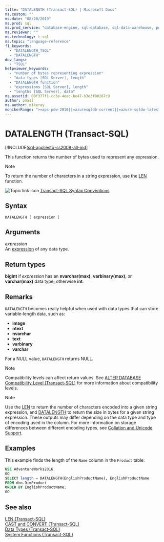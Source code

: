 ```yaml
---
title: "DATALENGTH (Transact-SQL) | Microsoft Docs"
ms.custom: ""
ms.date: "08/20/2019"
ms.prod: sql
ms.prod_service: "database-engine, sql-database, sql-data-warehouse, pdw"
ms.reviewer: ""
ms.technology: t-sql
ms.topic: "language-reference"
f1_keywords: 
  - "DATALENGTH_TSQL"
  - "DATALENGTH"
dev_langs: 
  - "TSQL"
helpviewer_keywords: 
  - "number of bytes representing expression"
  - "data types [SQL Server], length"
  - "DATALENGTH function"
  - "expressions [SQL Server], length"
  - "lengths [SQL Server], data"
ms.assetid: 00f377f1-cc3e-4eac-be47-b3e3f80267c9
author: pmasl
ms.author: mikeray
monikerRange: ">=aps-pdw-2016||=azuresqldb-current||=azure-sqldw-latest||>=sql-server-2016||=sqlallproducts-allversions||>=sql-server-linux-2017||=azuresqldb-mi-current"
---
```

# DATALENGTH (Transact-SQL)
[!INCLUDE[tsql-appliesto-ss2008-all-md](../../includes/tsql-appliesto-ss2008-all-md.md)]

This function returns the number of bytes used to represent any expression.

> [!NOTE]
> To return the number of characters in a string expression, use the [LEN](../../t-sql/functions/len-transact-sql.md) function.
  
![Topic link icon](../../database-engine/configure-windows/media/topic-link.gif "Topic link icon") [Transact-SQL Syntax Conventions](../../t-sql/language-elements/transact-sql-syntax-conventions-transact-sql.md)
  
## Syntax  
  
```
DATALENGTH ( expression )   
```  
  
## Arguments  
*expression*  
An [expression](../../t-sql/language-elements/expressions-transact-sql.md) of any data type.
  
## Return types
**bigint** if *expression* has an **nvarchar(max)**, **varbinary(max)**, or **varchar(max)** data type; otherwise **int**.
  
## Remarks  
`DATALENGTH` becomes really helpful when used with data types that can store variable-length data, such as:
- **image**
- **ntext**
- **nvarchar**
- **text**
- **varbinary**
- **varchar**
  
For a NULL value, `DATALENGTH` returns NULL.
  
> [!NOTE]  
> Compatibility levels can affect return values. See [ALTER DATABASE Compatibility Level &#40;Transact-SQL&#41;](../../t-sql/statements/alter-database-transact-sql-compatibility-level.md) for more information about compatibility levels.  

> [!NOTE]
> Use the [LEN](../../t-sql/functions/len-transact-sql.md) to return the number of characters encoded into a given string expression, and [DATALENGTH](../../t-sql/functions/datalength-transact-sql.md) to return the size in bytes for a given string expression. These outputs may differ depending on the data type and type of encoding used in the column. For more information on storage differences between different encoding types, see [Collation and Unicode Support](../../relational-databases/collations/collation-and-unicode-support.md).

## Examples  
This example finds the length of the `Name` column in the `Product` table:
  
```sql
USE AdventureWorks2016  
GO
SELECT length = DATALENGTH(EnglishProductName), EnglishProductName  
FROM dbo.DimProduct  
ORDER BY EnglishProductName;  
GO  
```  
  
## See also
[LEN &#40;Transact-SQL&#41;](../../t-sql/functions/len-transact-sql.md)  
[CAST and CONVERT &#40;Transact-SQL&#41;](../../t-sql/functions/cast-and-convert-transact-sql.md)  
[Data Types &#40;Transact-SQL&#41;](../../t-sql/data-types/data-types-transact-sql.md)  
[System Functions &#40;Transact-SQL&#41;](../../relational-databases/system-functions/system-functions-for-transact-sql.md)
